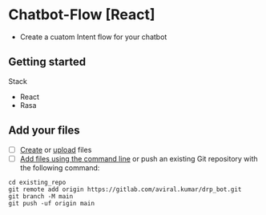 # Chatbot-Flow [React]
  - Create a cuatom Intent flow for your chatbot


## Getting started
Stack
- React
- Rasa 

## Add your files

- [ ] [Create](https://docs.gitlab.com/ee/user/project/repository/web_editor.html#create-a-file) or [upload](https://docs.gitlab.com/ee/user/project/repository/web_editor.html#upload-a-file) files
- [ ] [Add files using the command line](https://docs.gitlab.com/ee/gitlab-basics/add-file.html#add-a-file-using-the-command-line) or push an existing Git repository with the following command:

```
cd existing_repo
git remote add origin https://gitlab.com/aviral.kumar/drp_bot.git
git branch -M main
git push -uf origin main
```
